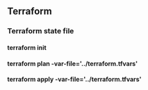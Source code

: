 ## Terraform

### Terraform state file

####  terraform init

#### terraform plan -var-file='../terraform.tfvars' 
####  terraform apply -var-file='../terraform.tfvars' 
